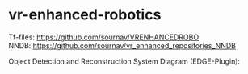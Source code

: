 # vr-enhanced-robotics
Tf-files: https://github.com/sournav/VRENHANCEDROBO <br/>
NNDB: https://github.com/sournav/vr_enhanced_repositories_NNDB

Object Detection and Reconstruction System Diagram (EDGE-Plugin):
